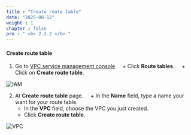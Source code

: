 ```yaml
---
title : "Create route table"
date: "2025-08-12"
weight : 1
chapter : false
pre : " <b> 2.2.2 </b> "
---
```



#### Create route table
1. Go to [VPC service management console](https://console.aws.amazon.com/vpc/home)
    + Click **Route tables**.
    + Click on **Create route table**.

![IAM](/DataSciencePlatformWtihJupyterAndSageMaker/images/2.prerequisite/010-VPC.png)

2. At **Create route table** page.
    + In the **Name** field, type a name your want for your route table.
    + In the **VPC** field, choose the VPC you just created.
    + Click **Create route table**.

![VPC](/DataSciencePlatformWtihJupyterAndSageMaker/images/2.prerequisite/011-VPC.png)